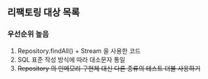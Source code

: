 ## 리팩토링 대상 목록

### 우선순위 높음

1. Repository.findAll() + Stream 을 사용한 코드
2. SQL 표준 작성 방식에 따라 대소문자 통일
3. ~~Repository 의 인메모리 구현체 대신 다른 종류의 테스트 더블 사용하기~~
